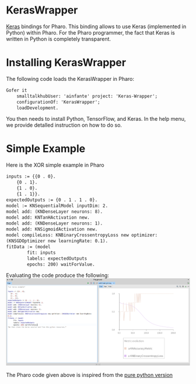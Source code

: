# KerasWrapper
[Keras](https://keras.io) bindings for Pharo. This binding allows to use Keras (implemented in Python) within Pharo. For the Pharo programmer, the fact that Keras is written in Python is completely transparent.

# Installing KerasWrapper

The following code loads the KerasWrapper in Pharo:

```Smalltalk
Gofer it
    smalltalkhubUser: 'ainfante' project: 'Keras-Wrapper';
    configurationOf: 'KerasWrapper';
    loadDevelopment.
```  

You then needs to install Python, TensorFlow, and Keras. In the help menu, we provide detalled instruction on how to do so.

# Simple Example

Here is the XOR simple example in Pharo

```Smalltalk
inputs := {{0 . 0}.
	{0 . 1}.
	{1 . 0}.
	{1 . 1}}.
expectedOutputs := {0 . 1 . 1 . 0}.
model := KNSequentialModel inputDim: 2.
model add: (KNDenseLayer neurons: 8).
model add: KNTanHActivation new.
model add: (KNDenseLayer neurons: 1).
model add: KNSigmoidActivation new.
model compileLoss: KNBinaryCrossentropyLoss new optimizer: (KNSGDOptimizer new learningRate: 0.1).
fitData := (model
		fit: inputs
		labels: expectedOutputs
		epochs: 200) waitForValue.
```

Evaluating the code produce the following:
![simple xor](img/simpleXOR.png)

The Pharo code given above is inspired from the [pure python version](https://gist.github.com/stewartpark/187895beb89f0a1b3a54)
